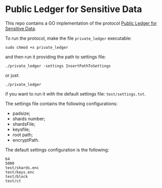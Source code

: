 # Public Ledger for Sensitive Data

This repo contains a GO implementation of the protocol [Public Ledger for Sensitive Data](https://arxiv.org/abs/1906.06912).

To run the protocol, make the file ```private_ledger``` executable:
```
sudo chmod +x private_ledger
```
and then run it providing the path to settings file:
```
./private_ledger -settings InsertPathToSettings
```

or just:
```
./private_ledger
```

if you want to run it with the default settings file: ```test/settings.txt```.


The settings file contains the following configurations:
- padsize;
- shards number;
- shardsFile;
- keysfile;
- root path;
- encryptPath.

The default settings configuration is the following:
```
64
5000
test/shards.enc
test/keys.enc
test/block
test/ct
```
